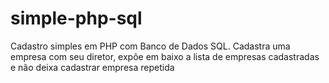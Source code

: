 # simple-php-sql
Cadastro simples em PHP com Banco de Dados SQL.
Cadastra uma empresa com seu diretor, expõe em baixo a lista de empresas cadastradas e não deixa cadastrar empresa repetida

